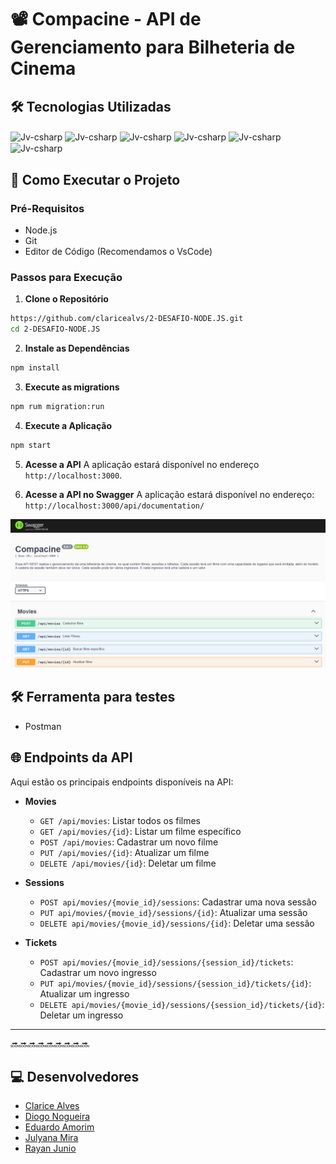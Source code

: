 # 📽️ Compacine - API de Gerenciamento para Bilheteria de Cinema

## 🛠️ Tecnologias Utilizadas

<div>
<img align="center" alt="Jv-csharp" height="40" width="50" src="https://cdn.jsdelivr.net/gh/devicons/devicon@latest/icons/nodejs/nodejs-original-wordmark.svg" />
<img align="center" alt="Jv-csharp" height="40" width="50" src="https://cdn.jsdelivr.net/gh/devicons/devicon@latest/icons/typescript/typescript-original.svg" /> 
<img align="center" alt="Jv-csharp" height="40" width="50" src="https://cdn.jsdelivr.net/gh/devicons/devicon@latest/icons/express/express-original-wordmark.svg" />
<img align="center" alt="Jv-csharp" height="40" width="50" src="https://cdn.jsdelivr.net/gh/devicons/devicon@latest/icons/sqlite/sqlite-original-wordmark.svg" />
<img align="center" alt="Jv-csharp" height="40" width="50" src="https://cdn.jsdelivr.net/gh/devicons/devicon@latest/icons/swagger/swagger-original.svg" />
<img align="center" alt="Jv-csharp" height="40" width="50" src="https://cdn.jsdelivr.net/gh/devicons/devicon@latest/icons/vscode/vscode-original-wordmark.svg" />
</div>

## 🚀 Como Executar o Projeto

### Pré-Requisitos

- Node.js
- Git
- Editor de Código (Recomendamos o VsCode)

### Passos para Execução

1. **Clone o Repositório**

```bash
https://github.com/claricealvs/2-DESAFIO-NODE.JS.git
cd 2-DESAFIO-NODE.JS
```

2. **Instale as Dependências**

```bash
npm install
```

3. **Execute as migrations**

```bash
npm rum migration:run
```

4. **Execute a Aplicação**

```bash
npm start
```

5. **Acesse a API**
   A aplicação estará disponível no endereço `http://localhost:3000`.

6. **Acesse a API no Swagger**
   A aplicação estará disponível no endereço:
   `http://localhost:3000/api/documentation/`

![swagger](/assets/swagger-compacine.png)

## 🛠️ Ferramenta para testes

- Postman

## 🌐 Endpoints da API

Aqui estão os principais endpoints disponíveis na API:

- **Movies**

  - `GET /api/movies`: Listar todos os filmes
  - `GET /api/movies/{id}`: Listar um filme específico
  - `POST /api/movies`: Cadastrar um novo filme
  - `PUT /api/movies/{id}`: Atualizar um filme
  - `DELETE /api/movies/{id}`: Deletar um filme

- **Sessions**

  - `POST api/movies/{movie_id}/sessions`: Cadastrar uma nova sessão
  - `PUT api/movies/{movie_id}/sessions/{id}`: Atualizar uma sessão
  - `DELETE api/movies/{movie_id}/sessions/{id}`: Deletar uma sessão

- **Tickets**
  - `POST api/movies/{movie_id}/sessions/{session_id}/tickets`: Cadastrar um novo ingresso
  - `PUT api/movies/{movie_id}/sessions/{session_id}/tickets/{id}`: Atualizar um ingresso
  - `DELETE api/movies/{movie_id}/sessions/{session_id}/tickets/{id}`: Deletar um ingresso

---

🔜🔜🔜🔜🔜🔜🔜🔜🔜

## 💻 Desenvolvedores

- [Clarice Alves](https://github.com/claricealvs)
- [Diogo Nogueira](https://github.com/DIOGO03-NS)
- [Eduardo Amorim](https://github.com/Amorim-Eduardo)
- [Julyana Mira](https://github.com/Julymira)
- [Rayan Junio](https://github.com/rayanjunio)
